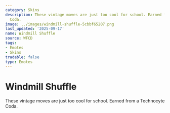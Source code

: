 ```yaml
---
category: Skins
description: These vintage moves are just too cool for school. Earned from a Technocyte
  Coda.
image: ../images/windmill-shuffle-5cbbf65207.png
last_updated: '2025-09-17'
name: Windmill Shuffle
source: WFCD
tags:
- Emotes
- Skins
tradable: false
type: Emotes
---
```


# Windmill Shuffle

These vintage moves are just too cool for school. Earned from a Technocyte Coda.

